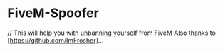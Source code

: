# FiveM-Spoofer 
// This will help you with unbanning yourself from FiveM 
Also thanks to [https://github.com/ImFrosher]...
